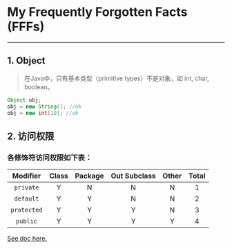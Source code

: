 # My Frequently Forgotten Facts (FFFs)
------
## 1. Object
> 在Java中，只有基本类型（primitive types）不是对象，如 int, char, boolean。

``` java
Object obj;
obj = new String(); //ok
obj = new int[10]; //ok
```

## 2. 访问权限

### 各修饰符访问权限如下表：
|Modifier|Class|Package|Out Subclass|Other|Total|
|:--:|:--:|:--:|:--:|:--:|:--:|
|`private`|Y|N|N|N|1|
|`default`|Y|Y|N|N|2|
|`protected`|Y|Y|Y|N|3|
|`public`|Y|Y|Y|Y|4|

[See doc here.](https://docs.oracle.com/javase/tutorial/java/javaOO/accesscontrol.html)
